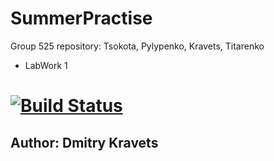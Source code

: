 # SummerPractise
Group 525 repository: Tsokota, Pylypenko, Kravets, Titarenko
+ LabWork 1 
# [![Build Status](https://travis-ci.com/tsokota/SummerPractise.svg?branch=Kravets_laba_1)](https://travis-ci.com/tsokota/SummerPractise)
## Author: Dmitry Kravets ##
